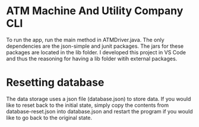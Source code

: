 # ATM Machine And Utility Company CLI
To run the app, run the main method in ATMDriver.java. The only dependencies are the json-simple and junit packages. The jars for these packages are located in the lib folder. I developed this project in VS Code and thus the reasoning for having a lib folder witih external packages.

# Resetting database
The data storage uses a json file (database.json) to store data. If you would like to reset back to the initial state, simply copy the contents from database-reset.json into database.json and restart the program if you would like to go back to the original state.